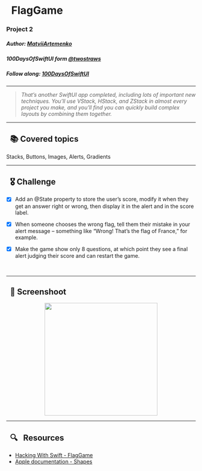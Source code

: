 
# &nbsp; FlagGame

### Project 2  
##### Author: *[MatviiArtemenko](https://github.com/100DaysOfSwiftUI-MatviiArtemenko)*

##### 100DaysOfSwiftUI form *[@twostraws](https://twitter.com/twostraws "twostraws twitter page")*

##### Follow along: *[100DaysOfSwiftUI](https://www.hackingwithswift.com/100/swiftui "Hacking with Swift")*

---

> *That’s another SwiftUI app completed, including lots of important new techniques. You’ll use VStack, HStack, and ZStack in almost every project you make, and you’ll find you can quickly build complex layouts by combining them together.*

---

## &nbsp; 📚 Covered topics

  Stacks, Buttons, Images, Alerts, Gradients

---
## &nbsp; 🎖 Challenge
* [x] Add an @State property to store the user’s score, modify it when they get an answer right or wrong, then display it in the alert and in the score label.

* [x] When someone chooses the wrong flag, tell them their mistake in your alert message – something like “Wrong! That’s the flag of France,” for example.

* [x] Make the game show only 8 questions, at which point they see a final alert judging their score and can restart the game. 
<br>

---
## &nbsp; 📲 Screenshoot
<p align="center">
  <img 
    width="300"
    src="https://i.pinimg.com/564x/1e/fd/85/1efd857fe05562bc088131b016c0acf8.jpg"
  >
</p>

---

##  &nbsp; 🔍 &nbsp; Resources 

* [Hacking With Swift - FlagGame](https://www.hackingwithswift.com/books/ios-swiftui/guess-the-flag-wrap-up)
* [Apple documentation - Shapes](https://www.hackingwithswift.com/quick-start/swiftui/swiftuis-built-in-shapes)
